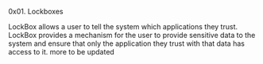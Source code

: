 0x01. Lockboxes

LockBox allows a user to tell the system which applications they trust. LockBox provides a mechanism for the user to provide sensitive data to the system and ensure that only the application they trust with that data has access to it. more to be updated